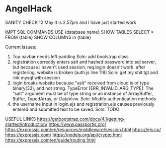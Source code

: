 # AngelHack

SANITY CHECK 12 May
It is 2.57pm and I have just started work

IMPT SQL COMMANDS
USE {database name}
SHOW TABLES
SELECT \* FROM {table}
SHOW COLUMNS in {table}

Current issues:

1. Top navbar needs left padding
   Soln: add bootstrap class
2. registration correctly enters salt and hashed password into sql server, but because i haven't used session, req.login doesn't work.
   after registering, website is broken (auth.js line 118)
   Soln: get my shit tgt and link mysql with session
3. login breaks website because "salt" received from cloud is of type binary(32), and not string.
   TypeError [ERR_INVALID_ARG_TYPE]: The "salt" argument must be of type string or an instance of ArrayBuffer, Buffer, TypedArray, or DataView.
   Soln: Modify authentication methods
4. the username input in login.ejs and registration.ejs causes previously entered and submitted text to be saved.
   Soln: TODO

USEFUL LINKS
https://getbootstrap.com/docs/4.1/getting-started/introduction/
https://www.passportjs.org/
https://expressjs.com/en/resources/middleware/session.html
https://ejs.co/
https://expressjs.com/
https://nodejs.org/api/crypto.html
https://expressjs.com/en/guide/routing.html
